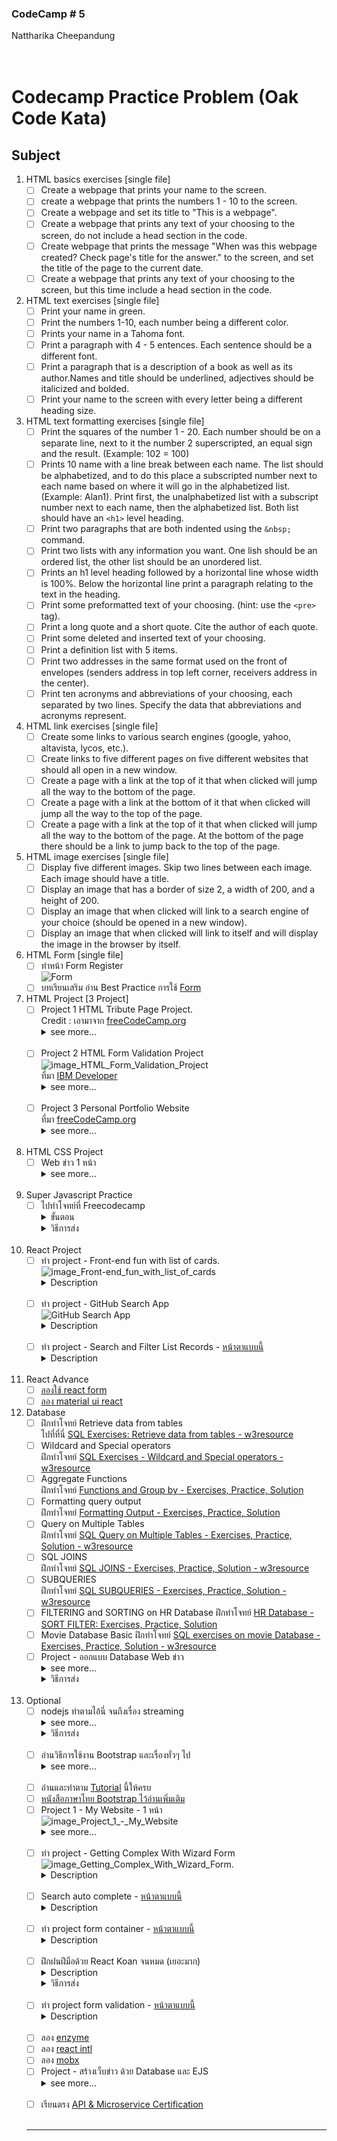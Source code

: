 
### CodeCamp # 5 <br>
Nattharika Cheepandung <br>
<br>
<br>

# Codecamp Practice Problem (Oak Code Kata)

## Subject

 1. HTML basics exercises [single file] <br>
    - [ ] Create a webpage that prints your name to the screen.
    - [ ] create a webpage that prints the numbers 1 - 10 to the screen.
    - [ ] Create a webpage and set its title to "This is a webpage".
    - [ ] Create a webpage that prints any text of your choosing to the screen, do not include a head section in the code.
    - [ ] Create webpage that prints the message "When was this webpage created? Check page's title for the answer." to the screen, and set the title of the page to the current date.
    - [ ] Create a webpage that prints any text of your choosing to the screen, but this time include a head section in the code.
 1. HTML text exercises [single file]<br>
    - [ ] Print your name in green.
    - [ ] Print the numbers 1-10, each number being a different color.
    - [ ] Prints your name in a Tahoma font.
    - [ ] Print a paragraph with 4 - 5 entences. Each sentence should be a different font.
    - [ ] Print a paragraph that is a description of a book as well as its author.Names and title should be underlined, adjectives should be italicized and bolded.
    - [ ] Print your name to the screen with every letter being a different heading size.
 1. HTML text formatting exercises [single file]<br> 
    - [ ] Print the squares of the number 1 - 20. Each number should be on a separate line, next to it the number 2 superscripted, an equal sign and the result. (Example: 102 = 100)
    - [ ] Prints 10 name with a line break between each name. The list should be alphabetized, and to do this place a subscripted number next to each name based on where it will go in the alphabetized list. (Example: Alan1). Print first, the unalphabetized list with a subscript number next to each name, then the alphabetized list. Both list should have an `<h1>` level heading.
    - [ ] Print two paragraphs that are both indented using the `&nbsp;` command.
    - [ ] Print two lists with any information you want. One lish should be an ordered list, the other list should be an unordered list.
    - [ ] Prints an h1 level heading followed by a horizontal line whose width is 100%. Below the horizontal line print a paragraph relating to the text in the heading.
    - [ ] Print some preformatted text of your choosing. (hint: use the `<pre>` tag).
    - [ ] Print a long quote and a short quote. Cite the author of each quote.
    - [ ] Print some deleted and inserted text of your choosing.
    - [ ] Print a definition list with 5 items.
    - [ ] Print two addresses in the same format used on the front of envelopes (senders address in top left corner, receivers address in the center).
    - [ ] Print ten acronyms and abbreviations of your choosing, each separated by two lines. Specify the data that abbreviations and acronyms represent.
 1. HTML link exercises [single file]<br>
    - [ ] Create some links to various search engines (google, yahoo, altavista, lycos, etc.).
    - [ ] Create links to five different pages on five different websites that should all open in a new window.
    - [ ] Create a page with a link at the top of it that when clicked will jump all the way to the bottom of the page.
    - [ ] Create a page with a link at the bottom of it that when clicked will jump all the way to the top of the page.
    - [ ] Create a page with a link at the top of it that when clicked will jump all the way to the bottom of the page. At the bottom of the page there should be a link to jump back to the top of the page.
 1. HTML image exercises [single file]<br>
    - [ ] Display five different images. Skip two lines between each image. Each image should have a title.
    - [ ] Display an image that has a border of size 2, a width of 200, and a height of 200.
    - [ ] Display an image that when clicked will link to a search engine of your choice (should be opened in a new window).
    - [ ] Display an image that when clicked will link to itself and will display the image in the browser by itself.
 1. HTML Form  [single file]<br>
    - [ ] ทำหน้า Form Register <br>![Form](./images/image_HTML_Form.png) <br>
    - [ ] บทเรียนเสริม อ่าน Best Practice การใช้ [Form](https://code.tutsplus.com/tutorials/20-html-forms-best-practices-for-beginners--net-6593)
 1. HTML Project [3 Project]<br>
    - [ ] Project 1 HTML Tribute Page Project.<br>
        Credit : เอามาจาก [freeCodeCamp.org](https://www.freecodecamp.org/learn/responsive-web-design/responsive-web-design-projects/build-a-tribute-page) <br>
        <details>
        <summary>see more...</summary> <br> 
            <b>โจทย์</b> <br>
                &emsp;- ให้ทำ HTML และ CSS เพื่อทำหน้าเว็บไซต์ ประวัติผู้เสียชีวิต ให้เหมือนหน้าเว็บนี้ <a href="https://codepen.io/freeCodeCamp/full/zNqgVx">FCC: Tribute Page </a> <br>
                &emsp;- สามารถเปลี่ยนเป็นประวัติของใครก็ได้ <br><br>
            <b>ข้อกำหนด</b> (Code จะต้องมีองค์ประกอบต่อไปนี้) <br>
            &emsp;<u>User Story #1</u>: My tribute page should have an element with a corresponding id="main", which contains all other elements.<br>
            &emsp;<u>User Story #2</u>: I should see an element with a corresponding id="title", which contains a string (i.e. text) that describes the subject of the tribute page (e.g. "Dr. Norman Borlaug").<br>
            &emsp;<u>User Story #3</u>: I should see a div element with a corresponding id="img-div".<br>
            &emsp;<u>User Story #4</u>: Within the img-div element, I should see an img element with a corresponding id="image".<br>
            &emsp;<u>User Story #5</u>: Within the img-div element, I should see an element with a corresponding id="img-caption" that contains textual content describing the image shown in img-div.<br>
            &emsp;<u>User Story #6</u>: I should see an element with a corresponding id="tribute-info", which contains textual content describing the subject of the tribute page.<br>
            &emsp;<u>User Story #7</u>: I should see an a element with a corresponding id="tribute-link", which links to an outside site that contains additional information about the subject of the tribute page. HINT: You must give your element an attribute of target and set it to _blank in order for your link to open in a new tab (i.e. target="_blank").<br>
            &emsp;<u>User Story #8</u>: The img element should responsively resize, relative to the width of its parent element, without exceeding its original size.<br>
            &emsp;<u>User Story #9</u>: The img element should be centered within its parent element.<br><br>
        </details><br>
    - [ ] Project 2 HTML Form Validation Project<br>
        ![image_HTML_Form_Validation_Project](./images/image_HTML_Form_Validation_Project.png)<br>
        ที่มา [IBM Developer](https://www.ibm.com/developerworks/library/wa-create-pr/) 
        <details> <br>
            <summary>see more...</summary>
                &emsp;- โจทย์ที่ 1 ทำ Form ให้เหมือนเป๊ะ ตาม file รูป image.png <br>
                &emsp;- โจทย์ที่ 2 ใส่ Attribute อื่นๆ และ condition อื่นๆ สำหรับ Form <br>
                &emsp;&emsp;* Code the form with autocomplete active. <br>
                &emsp;&emsp;* Given the image shown in Figure 1, it is easy to see that two field sets are used to create the main structure of the form. Your task is to create the field sets, including the names Customer Info and Books. Don't worry about the content fields for the moment. <br>
                &emsp;&emsp;* The Name field you create should have autofocus, placeholder text, and be required. Don't forget to select the appropriate type for this field as well as all the fields that follow. <br>
                &emsp;&emsp;* The Telephone field should have placeholder text, a pattern to restrict entry, and be required. <br>
                &emsp;&emsp;* The Email address field should have placeholder text and allow multiple entries. This field should also be required. <br>
                &emsp;&emsp;* The Books field should have a data list. You can select the content you would like to list. <br>
                &emsp;&emsp;* The Quantity (Maximum 5) field should have a minimum value of 1 and a maximum value of 5. <br>
        </details><br>
    - [ ] Project 3 Personal Portfolio Website<br>
        ที่มา [freeCodeCamp.org](https://www.freecodecamp.org/learn/responsive-web-design/responsive-web-design-projects/build-a-personal-portfolio-webpage)
        <details>
            <summary>see more...</summary><br>
            <b>Condition ที่ต้องทำ</b> <br>
            &emsp;<u>User Story #1</u>: My portfolio should have a welcome section with an id of welcome-section.<br>
            &emsp;<u>User Story #2</u>: The welcome section should have an h1 element that contains text.<br>
            &emsp;<u>User Story #3</u>: My portfolio should have a projects section with an id of projects.<br>
            &emsp;<u>User Story #4</u>: The projects section should contain at least one element with a class of project-tile to hold a project.<br>
            &emsp;<u>User Story #5</u>: The projects section should contain at least one link to a project.<br>
            &emsp;<u>User Story #6</u>: My portfolio should have a navbar with an id of navbar.<br>
            &emsp;<u>User Story #7</u>: The navbar should contain at least one link that I can click on to navigate to different sections of the page.<br>
            &emsp;<u>User Story #8</u>: My portfolio should have a link with an id of profile-link, which opens my GitHub or FCC profile in a new tab.<br>
            &emsp;<u>User Story #9</u>: My portfolio should have at least one media query.<br>
            &emsp;<u>User Story #10</u>: The height of the welcome section should be equal to the height of the viewport.<br>
            &emsp;<u>User Story #11</u>: The navbar should always be at the top of the viewport.<br><br>
        </details><br>
 1. HTML CSS Project <br>
    - [ ] Web ข่าว 1 หน้า
        <details>
            <summary>see more...</summary>
            ไปที่ <a href="https://www.newsweek.com/">Newsweek</a> <br>
            แล้วใช้ Bootstrap ในการสร้าง Website นี้ขึ้นมา โดยให้รองรับทั้งแบบ Desktop และแบบ Mobile Website <br>
            หมายเหตุ : ให้ใช้เทคโนโลยีอะไรก็ได้ที่เราถนัด
        </details><br>
 1. Super Javascript Practice <br>
    - [ ] ไปทำโจทย์ที่ Freecodecamp
        <details> 
            <summary>ขั้นตอน</summary> <br>
                1. ไปที่ freeCodeCamp.org <br>
                2. ทำโจทย์ของ "JavaScript Algorithms and Data Structures Certification (300 hours)" ในหัวข้อต่อไปนี้ <br>
                    &emsp;&emsp;2.1. Basic JavaScript<br>
                    &emsp;&emsp;2.2. ES6<br>
                    &emsp;&emsp;2.3. Debugging<br>
                    &emsp;&emsp;2.4. Basic Data Structures<br>
                    &emsp;&emsp;2.5. Basic Algorithm Scripting<br>
                    &emsp;&emsp;2.6. Object Oriented Programming<br><br>
        </details>
        <details> 
            <summary>วิธีการส่ง</summary> <br>
                1. Capture หน้าจอ <br>
                2. นำภาพไปไว้ใน <a href="http://readme.md/">README.md</a> <br>
                3. เขียนสรุป 2-3 บรรทัด ว่าได้เรียนรู้อะไรจากการทำโจทย์ และสามารถนำไปปรับใช้อย่างไรในหารพัฒนาโปรเจค <br><br>
                <u>ตัวอย่างการเขียน</u>&nbsp; <a href="http://readme.md/">README.md</a> <br>
                <a href="https://github.com/Asabeneh/30DaysOfJavaScript">GitHub - Asabeneh/30-Days-Of-JavaScript</a>: 30 days of JavaScript programming challenge is a step-by-step guide to learn JavaScript programming language in 30 days.<br>
                This challenge may take more than 100 days, please just follow your own pace. <br>These videos may help too: <a href="https://www.youtube.com/channel/UC7PNRuno1rzYPb1xLa4yktw">https://www.youtube.com/channel/UC7PNRuno1rzYPb1xLa4yktw </a><br><br>
        </details><br>
 1. React Project <br>
    - [ ] ทำ project - Front-end fun with list of cards.<br>
    ![image_Front-end_fun_with_list_of_cards](./images/image_Front-end_fun_with_list_of_cards.png)
        <details><summary>Description</summary>
            <a href="https://hackernoon.com/hands-on-projects-to-learn-the-basics-of-react-3a06726514a8#1ff5">Hands-on projects to learn the basics of React</a>
        </details><br>
    - [ ] ทำ project - GitHub Search App<br>
        ![GitHub Search App](./images/image_GitHub_Search_App.png)
        <details><summary>Description</summary>
            <a href="https://hackernoon.com/hands-on-projects-to-learn-the-basics-of-react-3a06726514a8#1ff5">Hands-on projects to learn the basics of React</a>
        </details><br>
    - [ ] ทำ project - Search and Filter List Records - <a href="http://demo11.downloader.tech/"> หน้าตาแบบนี้</a>
        <details><summary>Description</summary>
            <a href="https://www.golangprograms.com/react-js-projects-for-beginners/search-and-filter-list-records.html">React JS - Search and Filter List Records in React JS  - golangprograms.com</a>
        </details><br>
 1. React Advance <br>
    - [ ] [ลองใช้ react form](https://github.com/redux-form/redux-form)
    - [ ] [ลอง material ui react](https://github.com/mui-org/material-ui)
 1. Database <br>
    - [ ] ฝึกทำโจทย์ Retrieve data from tables<br>
        ไปที่ที่นี่ [SQL Exercises: Retrieve data from tables - w3resource](https://www.w3resource.com/sql-exercises/sql-retrieve-from-table.php)<br>
    - [ ] Wildcard and Special operators<br>
        ฝึกทำโจทย์ [SQL Exercises - Wildcard and Special operators - w3resource](https://www.w3resource.com/sql-exercises/sql-wildcard-special-operators.php)
    - [ ] Aggregate Functions<br>
        ฝึกทำโจทย์ [Functions and Group by - Exercises, Practice, Solution](https://www.w3resource.com/sql-exercises/sql-aggregate-functions.php)
    - [ ] Formatting query output<br>
        ฝึกทำโจทย์ [Formatting Output  - Exercises, Practice, Solution](https://www.w3resource.com/sql-exercises/sql-fromatting-output-exercises.php)
    - [ ] Query on Multiple Tables<br>
        ฝึกทำโจทย์ [SQL Query on Multiple Tables - Exercises, Practice, Solution - w3resource](https://www.w3resource.com/sql-exercises/sql-exercises-quering-on-multiple-table.php)
    - [ ] SQL JOINS<br>
        ฝึกทำโจทย์ [SQL JOINS - Exercises, Practice, Solution - w3resource](https://www.w3resource.com/sql-exercises/sql-joins-exercises.php)
    - [ ] SUBQUERIES<br>
        ฝึกทำโจทย์ [SQL SUBQUERIES - Exercises, Practice, Solution - w3resource](https://www.w3resource.com/sql-exercises/subqueries/index.php)
    - [ ] FILTERING and SORTING on HR Database
        ฝึกทำโจทย์ [HR Database - SORT FILTER: Exercises, Practice, Solution](https://www.w3resource.com/sql-exercises/sorting-and-filtering-hr/index.php)
    - [ ] Movie Database Basic
        ฝึกทำโจทย์ [SQL exercises on movie Database - Exercises, Practice, Solution - w3resource](https://www.w3resource.com/sql-exercises/movie-database-exercise/basic-exercises-on-movie-database.php)
    - [ ] Project - ออกแบบ Database Web ข่าว<br>
        <details>
        <summary>see more...</summary>
            จาก Project ก่อนหน้า Web ข่าว 1 หน้า
            HTML CSS PROJECT
            ที่เราสร้างเว็บข่าวด้วย HTML + CSS <br>
            &emsp;- คราวนี้ให้ออกแบบ Database ด้วย ER Diagra<br>
            &emsp;- จากนั้นแปลง ER Diagram เป็น Database Schema<br>
            &emsp;- จากนั้น นำ Database Schema ไปสร้างใน MySQL<br>
            &emsp;- จากนั้น เขียน Code ด้วย NodeJS เพื่อให้ต่อกับ Database Mysql ได้<br><br>
        </details>
        <details> 
            <summary>วิธีการส่ง</summary> <br>
                1. Capture หน้าจอ <br>
                2. นำภาพไปไว้ใน <a href="http://readme.md/">README.md</a> <br>
                3. เขียนสรุป 2-3 บรรทัด ว่าได้เรียนรู้อะไรจากการทำโจทย์ และสามารถนำไปปรับใช้อย่างไรในหารพัฒนาโปรเจค <br><br>
                <u>ตัวอย่างการเขียน</u>&nbsp; <a href="http://readme.md/">README.md</a> <br>
                <a href="https://github.com/Asabeneh/30DaysOfJavaScript">GitHub - Asabeneh/30-Days-Of-JavaScript</a>: 30 days of JavaScript programming challenge is a step-by-step guide to learn JavaScript programming language in 30 days.<br>
                This challenge may take more than 100 days, please just follow your own pace. <br>These videos may help too: <a href="https://www.youtube.com/channel/UC7PNRuno1rzYPb1xLa4yktw">https://www.youtube.com/channel/UC7PNRuno1rzYPb1xLa4yktw </a><br><br>
        </details><br>
 1. Optional <br>
    - [ ] nodejs ทำตามไอ้นี่ จนถึงเรื่อง streaming
        <details><summary>see more...</summary>
            <b>Description</b><br>
            &emsp;ทำให้ครบ จนถึงเรื่อง streaming<br>
            &emsp;<a href="https://github.com/maxogden/art-of-node/#the-art-of-node">GitHub - maxogden/art-of-node: :snowflake: a short introduction to node.js</a><br>
        </details>
        <details> 
                <summary>วิธีการส่ง</summary> <br>
                    1. Capture หน้าจอ <br>
                    2. นำภาพไปไว้ใน <a href="http://readme.md/">README.md</a> <br>
                    3. เขียนสรุป 2-3 บรรทัด ว่าได้เรียนรู้อะไรจากการทำโจทย์ และสามารถนำไปปรับใช้อย่างไรในหารพัฒนาโปรเจค <br><br>
                    <u>ตัวอย่างการเขียน</u>&nbsp; <a href="http://readme.md/">README.md</a> <br>
                    <a href="https://github.com/Asabeneh/30DaysOfJavaScript">GitHub - Asabeneh/30-Days-Of-JavaScript</a>: 30 days of JavaScript programming challenge is a step-by-step guide to learn JavaScript programming language in 30 days.<br>
                    This challenge may take more than 100 days, please just follow your own pace. <br>These videos may help too: <a href="https://www.youtube.com/channel/UC7PNRuno1rzYPb1xLa4yktw">https://www.youtube.com/channel/UC7PNRuno1rzYPb1xLa4yktw </a><br><br>
            </details><br>
    - [ ] อ่านวิธีการใช้งาน Bootstrap และเรื่องทั่วๆ ไป <br>
        <details><summary>see more...</summary>
            <b>Description</b><br>
                &emsp;อ่านที่นี่ <a href="https://www.designil.com/how-to-use-bootstrap-4.html">link</a><br>
        </details><br>
    - [ ] อ่านและทำตาม [Tutorial](https://benzneststudios.com/blog/web/bootstrap-4-basic-part-1/) นี้ให้ครบ
    - [ ] [หนังสือภาษาไทย Bootstrap ไว้อ่านเพิ่มเติม](http://infgis.rid.go.th/index.php/2019-11-27-12-07-47/22-18-12-2560)
    - [ ] Project 1 - My Website - 1 หน้า<br>
        ![image_Project_1_-_My_Website](./images/image_Project_1_-_My_Website.png)<br>
        <details>
        <summary>see more...</summary><br>
            <b>ขั้นตอนการทำ</b><br>
            <ol>
                <li> ไปที่นี่ <a href="https://v4-alpha.getbootstrap.com/examples/jumbotron/">Jumbotron Template for Bootstrap</a> แล้ว เลือก view page source แล้ว Download source code ทั้งหมด มา run ให้ได้บน localhost ของตัวเอง (งานนี้) </li>
                <li> ปลี่ยนข้อมูลทั้งหมดในหน้านี้ ให้เป็น Website แนะนำข่าวสารเกี่ยวกับตัวของเราเอง
                เช่น บริเวณ File image.png อาจจะเปลี่ยนเป็น </li>
                <li> Hello, world! เป็น Hi ฉันชื่อ XXX </li>
                <li> This is a template for a simple marketing or informational website. It includes a large callout called a jumbotron and three supporting pieces of content. Use it as a starting point to create something more unique. เปลี่ยนเป็น "Website ของฉันเอง " </li>
            </ol>
            <br>
            <b>สิ่งที่ได้รับจาก Project นี้คือ</b><br>
            <ul>
                <li>สามารถ Download Source code คนอื่นมา run ที่เครื่องตัวเองได้</li>
                <li>สามารถเปลี่ยนเนื้อหาของ Source code คนอื่นเป็นเนื้อหาของเราเอาได้ เป็นการฝึกทักษะในการอ่าน Source Code ของคนอื่นๆ</li>
            </ul>
        </details><br>
    - [ ] ทำ project - Getting Complex With Wizard Form<br>
        ![image_Getting_Complex_With_Wizard_Form.](./images/image_Getting_Complex_With_Wizard_Form.png)
        <details>
        <summary>Description</summary>
            <a href="https://hackernoon.com/hands-on-projects-to-learn-the-basics-of-react-3a06726514a8#1ff5">link</a>
        </details><br>
    - [ ] Search auto complete - [หน้าตาแบบนี้](http://demo5.downloader.tech/) <br>
        <details>
        <summary>Description</summary>
            <a href="https://www.golangprograms.com/react-js-projects-for-beginners/search-autocomplete-in-react-js.html">React JS - Search Autocomplete Example in React Js  - golangprograms.com</a>
        </details><br>
    - [ ] ทำ project form container - [หน้าตาแบบนี้](http://demo12.downloader.tech/)<br>
        <details>
        <summary>Description</summary>
            <a href="https://www.golangprograms.com/react-js-projects-for-beginners/simple-form-in-react-js.html">React JS - Simple Form in React JS  - golangprograms.com</a>
        </details><br>
    - [ ] ฝึกฝนฝีมือด้วย React Koan จนหมด (เยอะมาก) <br>
        <details>
        <summary>Description</summary>
            <a href="https://github.com/arkency/reactjs_koans">GitHub - arkency/reactjs_koans: Learn basics of React.js making the tests pass</a>
        </details>
        <details> 
                <summary>วิธีการส่ง</summary> <br>
                    1. Capture หน้าจอ <br>
                    2. นำภาพไปไว้ใน <a href="http://readme.md/">README.md</a> <br>
                    3. เขียนสรุป 2-3 บรรทัด ว่าได้เรียนรู้อะไรจากการทำโจทย์ และสามารถนำไปปรับใช้อย่างไรในหารพัฒนาโปรเจค <br><br>
                    <u>ตัวอย่างการเขียน</u>&nbsp; <a href="http://readme.md/">README.md</a> <br>
                    <a href="https://github.com/Asabeneh/30DaysOfJavaScript">GitHub - Asabeneh/30-Days-Of-JavaScript</a>: 30 days of JavaScript programming challenge is a step-by-step guide to learn JavaScript programming language in 30 days.<br>
                    This challenge may take more than 100 days, please just follow your own pace. <br>These videos may help too: <a href="https://www.youtube.com/channel/UC7PNRuno1rzYPb1xLa4yktw">https://www.youtube.com/channel/UC7PNRuno1rzYPb1xLa4yktw </a><br><br>
        </details><br>
    - [ ] ทำ project form validation - [หน้าตาแบบนี้](http://demo18.downloader.tech/)<br>
        <details>
        <summary>Description</summary>
            <a href="https://www.golangprograms.com/react-js-projects-for-beginners/form-validation-in-react-js.html">React JS - Form Validation in React JS  - golangprograms.com</a>                         
        </details><br>
    - [ ] ลอง [enzyme](https://github.com/airbnb/enzyme)
    - [ ] ลอง [react intl](https://github.com/formatjs/react-intl)
    - [ ] ลอง [mobx](https://github.com/mobxjs/mobx)
    - [ ] Project - สร้างเว็บข่าว ด้วย Database และ EJS<br>
        <details><summary>see more...</summary><br>
            จาก Project ก่อนหน้า ที่เราสร้างและออกแบบ Database เอาไว้ Project - ออกแบบ Database Web ข่าว DATABASE<br>
            <br><b>โจทย์</b><br>
            <ol>
                <li>ให้ทำการสร้าง ExpressJS app ด้วย EJS ที่ทำให้เว็บข่าวนี้มีหน้าดังนี้</li>
                <li>หน้า Home - แสดงข่าวทั้งหมดที่ดึงมาจาก Database</li>
                <li>หน้า News Detail - เป็นหน้าดูรายละเอียดของข่าว เช่น อาจจะคล้ายๆ หน้านี้ <a href="https://www.newsweek.com/senators-tune-out-next-week-public-impeachment-hearings-1470477">Senators Say They'll Tune Out Next Week's Public Impeachment Hearings</a></li>
            </ol><br>
        </details><br>
    - [ ] เรียนตรง [API & Microservice Certification](https://www.freecodecamp.org/learn)<br>
    <br>
    <hr>

